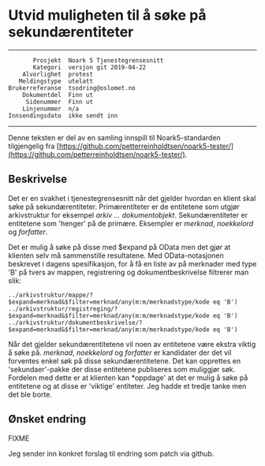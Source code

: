 Utvid muligheten til å søke på sekundærentiteter
================================================

 ------------------  ---------------------------------
           Prosjekt  Noark 5 Tjenestegrensesnitt
           Kategori  versjon git 2019-04-22
        Alvorlighet  protest
       Meldingstype  utelatt
    Brukerreferanse  tsodring@oslomet.no
        Dokumentdel  Finn ut
         Sidenummer  Finn ut
        Linjenummer  n/a
    Innsendingsdato  ikke sendt inn
 ------------------  ---------------------------------

Denne teksten er del av en samling innspill til Noark5-standarden
tilgjengelig fra
[https://github.com/petterreinholdtsen/noark5-tester/](https://github.com/petterreinholdtsen/noark5-tester/).

Beskrivelse
-----------

Det er en svakhet i tjenestegrensesnitt når det gjelder hvordan en klient skal søke på
sekundærentiteter. Primærentiteter er de entitetene som utgjør arkivstruktur
for eksempel *arkiv ... dokumentobjekt*. Sekundærentiteter er entitetene som 'henger' på
de primære. Eksempler er *merknad*, *noekkelord* og *forfatter*.

Det er mulig å søke på disse med $expand på OData men det gjør at
klienten selv må sammenstille resultatene.  Med OData-notasjonen
beskrevet i dagens spesifikasjon, for å få en liste av på merknader
med type 'B' på tvers av mappen, registrering og dokumentbeskrivelse
filtrerer man slik:

    ../arkivstruktur/mappe/?$expand=merknad&$filter=merknad/any(m:m/merknadstype/kode eq 'B')
    ../arkivstruktur/registreging/?$expand=merknad&$filter=merknad/any(m:m/merknadstype/kode eq 'B')
    ../arkivstruktur/dokumentbeskrivelse/?$expand=merknad&$filter=merknad/any(m:m/merknadstype/kode eq 'B')

Når det gjelder sekundærentitetene vil noen av entitetene være ekstra viktig å søke på.
 *merknad*, *noekkelord* og *forfatter* er kandidater der det vil forventes enkel søk på disse
sekundærentitetene. Det kan opprettes en 'sekundaer'-pakke der disse entitetene publiseres som muliggjør
søk. Fordelen med dette er at klienten kan *oppdage' at det er mulig å søke på entitetene og at disse er
'viktige' entiteter. Jeg hadde et tredje tanke men det ble borte.


Ønsket endring
--------------

FIXME

Jeg sender inn konkret forslag til endring som patch via github.
